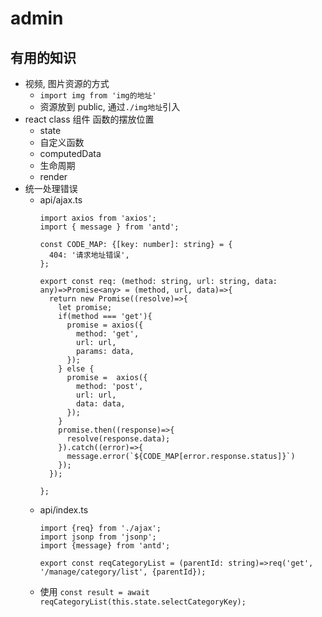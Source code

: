 # admin

## 有用的知识

- 视频, 图片资源的方式
  + `import img from 'img的地址'`
  + 资源放到 public, 通过`./img地址`引入
- react class 组件 函数的摆放位置
  +  state
  +  自定义函数
  +  computedData
  +  生命周期
  +  render
- 统一处理错误
  + api/ajax.ts
    ```
    import axios from 'axios';
    import { message } from 'antd';

    const CODE_MAP: {[key: number]: string} = {
      404: '请求地址错误',
    };

    export const req: (method: string, url: string, data: any)=>Promise<any> = (method, url, data)=>{
      return new Promise((resolve)=>{
        let promise;
        if(method === 'get'){
          promise = axios({
            method: 'get',
            url: url,
            params: data,
          });
        } else {
          promise =  axios({
            method: 'post',
            url: url,
            data: data,
          });
        }
        promise.then((response)=>{
          resolve(response.data);
        }).catch((error)=>{
          message.error(`${CODE_MAP[error.response.status]}`)
        });
      });

    };
    ```
  + api/index.ts
    ```
    import {req} from './ajax';
    import jsonp from 'jsonp';
    import {message} from 'antd';

    export const reqCategoryList = (parentId: string)=>req('get', '/manage/category/list', {parentId});

    ```
  + 使用
    `const result = await reqCategoryList(this.state.selectCategoryKey);`

 
 
